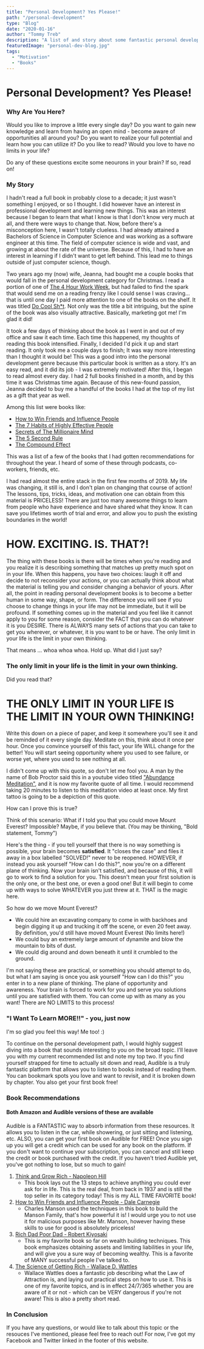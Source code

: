 ```yaml
---
title: "Personal Development? Yes Please!"
path: "/personal-development"
type: "Blog"
date: "2020-01-16"
author: "Tommy Treb"
description: "A list of and story about some fantastic personal development resources!"
featuredImage: "personal-dev-blog.jpg"
tags:
  - "Motivation"
  - "Books"
---
```


# Personal Development? Yes Please!

### Why Are You Here?

Would you like to improve a little every single day? Do you want to gain new knowledge and learn from having an open mind - become aware of opportunities all around you? Do you want to realize your full potential and learn how you can utilize it? Do you like to read? Would you love to have no limits in your life?

Do any of these questions excite some neourons in your brain? If so, read on!

### My Story

I hadn't read a full book in probably close to a decade; it just wasn't something I enjoyed, or so I thought. I did however have an interest in professional development and learning new things. This was an interest because I began to learn that what I know is that I don't know very much at all, and there were ways to change that. Now, before there's a misconception here, I wasn't totally clueless. I had already attained a Bachelors of Science in Computer Science and was working as a software engineer at this time. The field of computer science is wide and vast, and growing at about the rate of the universe. Because of this, I had to have an interest in learning if I didn't want to get left behind. This lead me to things outside of just computer science, though.

Two years ago my (now) wife, Jeanna, had bought me a couple books that would fall in the personal development category for Christmas. I read a portion of one of [The 4 Hour Work Week](https://amzn.to/2FYx335), but had failed to find the spark that would send me on a reading frenzy like I could sense I was craving... that is until one day I paid more attention to one of the books on the shelf. It was titled [Do Cool Sh\*t](https://amzn.to/35Ynqfa). Not only was the title a bit intriguing, but the spine of the book was also visually attractive. Basically, marketing got me! I'm glad it did!

It took a few days of thinking about the book as I went in and out of my office and saw it each time. Each time this happened, my thoughts of reading this book intensified. Finally, I decided I'd pick it up and start reading. It only took me a couple days to finish; It was way more interesting than I thought it would be! This was a good intro into the personal development genre because this particular book is written as a story. It's an easy read, and it did its job - I was extremely motivated! After this, I began to read almost every day. I had 2 full books finished in a month, and by this time it was Christmas time again. Because of this new-found passion, Jeanna decided to buy me a handful of the books I had at the top of my list as a gift that year as well.

Among this list were books like:

- [How to Win Friends and Influence People](https://amzn.to/37atEdu)
- [The 7 Habits of Highly Effective People](https://amzn.to/30FZhJv)
- [Secrets of The Millionaire Mind](https://amzn.to/2NCWKud)
- [The 5 Second Rule](https://amzn.to/3620cVz)
- [The Compound Effect](https://amzn.to/2FWfXmp)

This was a list of a few of the books that I had gotten recommendations for throughout the year. I heard of some of these through podcasts, co-workers, friends, etc.

I had read almost the entire stack in the first few months of 2019. My life was changing, it still is, and I don't plan on changing that course of action! The lessons, tips, tricks, ideas, and motivation one can obtain from this material is PRICELESS! There are just too many awesome things to learn from people who have experience and have shared what they know. It can save you lifetimes worth of trial and error, and allow you to push the existing boundaries in the world!

# HOW. EXCITING. IS. THAT?!

The thing with these books is there will be times when you're reading and you realize it is describing something that matches up pretty much spot on in your life. When this happens, you have two choices: laugh it off and decide to not reconsider your actions, or you can actually think about what the material is telling you and consider changing a behavior of yours. After all, the point in reading personal development books is to become a better human in some way, shape, or form. The difference you will see if you choose to change things in your life may not be immediate, but it will be profound. If something comes up in the material and you feel like it cannot apply to you for some reason, consider the FACT that you can do whatever it is you DESIRE. There is ALWAYS many sets of actions that you can take to get you wherever, or whatever, it is you want to be or have. The only limit in your life is the limit in your own thinking.

That means ... whoa whoa whoa. Hold up. What did I just say?

### The only limit in your life is the limit in your own thinking.

Did you read that?

# THE ONLY LIMIT IN YOUR LIFE IS THE LIMIT IN YOUR OWN THINKING!

Write this down on a piece of paper, and keep it somewhere you'll see it and be reminded of it every single day. Meditate on this, think about it once per hour. Once you convince yourself of this fact, your life WILL change for the better! You will start seeing opportunity where you used to see failure, or worse yet, where you used to see nothing at all.

I didn't come up with this quote, so don't let me fool you. A man by the name of Bob Proctor said this in a youtube video titled ["Abundance Meditation"](https://www.youtube.com/watch?v=lssNBHXz4Vw), and it is now my favorite quote of all time. I would recommend taking 20 minutes to listen to this meditation video at least once. My first tattoo is going to be a depiction of this quote.

How can I prove this is true?

Think of this scenario: What if I told you that you could move Mount Everest? Impossible? Maybe, if you believe that. (You may be thinking, "Bold statement, Tommy")

Here's the thing - if you tell yourself that there is no way something is possible, your brain becomes **satisfied**. It "closes the case" and files it away in a box labelled "SOLVED!" never to be reopened. HOWEVER, if instead you ask yourself "How can I do this?", now you're on a different plane of thinking. Now your brain isn't satisfied, and because of this, it will go to work to find a solution for you. This doesn't mean your first solution is the only one, or the best one, or even a good one! But it will begin to come up with ways to solve WHATEVER you just threw at it. THAT is the magic here.

So how do we move Mount Everest?

- We could hire an excavating company to come in with backhoes and begin digging it up and trucking it off the scene, or even 20 feet away. By definition, you'd still have moved Mount Everest (No limits here!)
- We could buy an extremely large amount of dynamite and blow the mountain to bits of dust.
- We could dig around and down beneath it until it crumbled to the ground.

I'm not saying these are practical, or something you should attempt to do, but what I am saying is once you ask yourself "How can I do this?" you enter in to a new plane of thinking. The plane of opportunity and awareness. Your brain is forced to work for you and serve you solutions until you are satisfied with them. You can come up with as many as you want! There are NO LIMITS to this process!

### "I Want To Learn MORE!!" - you, just now

I'm so glad you feel this way! Me too! :)

To continue on the personal development path, I would highly suggest diving into a book that sounds interesting to you on the broad topic. I'll leave you with my current recommended list and note my top two. If you find yourself strapped for time to actually sit down and read, Audible is a truly fantastic platform that allows you to listen to books instead of reading them. You can bookmark spots you love and want to revisit, and it is broken down by chapter. You also get your first book free!

### Book Recommendations

#### Both Amazon and Audible versions of these are available

Audible is a FANTASTIC way to absorb information from these resources. It allows you to listen in the car, while showering, or just sitting and listening, etc. ALSO, you can get your first book on Audible for FREE! Once you sign up you will get a credit which can be used for any book on the platform. If you don't want to continue your subscription, you can cancel and still keep the credit or book purchased with the credit. If you haven't tried Audible yet, you've got nothing to lose, but so much to gain!

1. [Think and Grow Rich - Napoleon Hill](https://amzn.to/2TAXfc2)
   - This book lays out the 13 steps to achieve anything you could ever ask for in life. This is the real deal, from back in 1937 and is still the top seller in its category today! This is my ALL TIME FAVORITE book!
2. [How to Win Friends and Influence People - Dale Carnegie](https://amzn.to/37atEdu)
   - Charles Manson used the techniques in this book to build the Manson Family, that's how powerful it is! I would urge you to not use it for malicious purposes like Mr. Manson, however having these skills to use for good is absolutely priceless!
3. [Rich Dad Poor Dad - Robert Kiyosaki](https://amzn.to/37bweQs)
   - This is my favorite book so far on wealth building techniques. This book emphasizes obtaining assets and limiting liabilities in your life, and will give you a sure way of becoming wealthy. This is a favorite of MANY successful people I've talked to.
4. [The Science of Getting Rich - Wallace D. Wattles](https://amzn.to/2Rx5BP0)
   - Wallace Wattles does a fantastic job describing what the Law of Attraction is, and laying out practical steps on how to use it. This is one of my favorite topics, and is in effect 24/7/365 whether you are aware of it or not - which can be VERY dangerous if you're not aware! This is also a pretty short read.

### In Conclusion

If you have any questions, or would like to talk about this topic or the resouces I've mentioned, please feel free to reach out! For now, I've got my Facebook and Twitter linked in the footer of this website.
